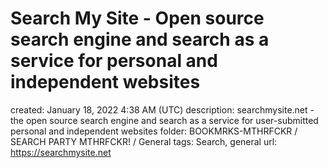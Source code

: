 # Search My Site - Open source search engine and search as a service for personal and independent websites

created: January 18, 2022 4:38 AM (UTC)
description: searchmysite.net - the open source search engine and search as a service for user-submitted personal and independent websites
folder: BOOKMRKS-MTHRFCKR / SEARCH PARTY MTHRFCKR! / General
tags: Search, general
url: https://searchmysite.net